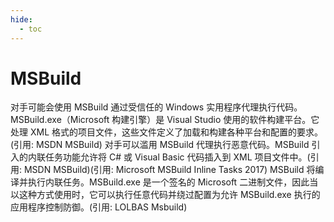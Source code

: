 ```yaml
---
hide:
  - toc
---
```


# MSBuild

对手可能会使用 MSBuild 通过受信任的 Windows 实用程序代理执行代码。MSBuild.exe（Microsoft 构建引擎）是 Visual Studio 使用的软件构建平台。它处理 XML 格式的项目文件，这些文件定义了加载和构建各种平台和配置的要求。(引用: MSDN MSBuild)  对手可以滥用 MSBuild 代理执行恶意代码。MSBuild 引入的内联任务功能允许将 C# 或 Visual Basic 代码插入到 XML 项目文件中。(引用: MSDN MSBuild)(引用: Microsoft MSBuild Inline Tasks 2017) MSBuild 将编译并执行内联任务。MSBuild.exe 是一个签名的 Microsoft 二进制文件，因此当以这种方式使用时，它可以执行任意代码并绕过配置为允许 MSBuild.exe 执行的应用程序控制防御。(引用: LOLBAS Msbuild)
